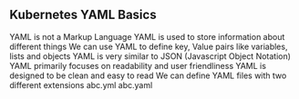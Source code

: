 ## Kubernetes YAML Basics
YAML is not a Markup Language
YAML is used to store information about different things
We can use YAML  to define key, Value pairs like variables, lists and objects
YAML is very similar to JSON (Javascript Object Notation)
YAML primarily focuses on readability and user friendliness
YAML is designed to be clean and easy to read
We can define YAML files with two different extensions
abc.yml
abc.yaml
